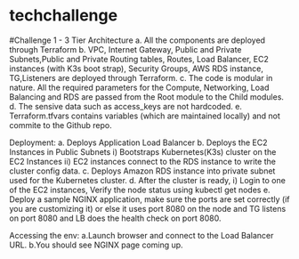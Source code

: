# techchallenge

#Challenge 1 - 3 Tier Architecture
a. All the components are deployed through Terraform 
b. VPC, Internet Gateway, Public and Private Subnets,Public and Private Routing tables, Routes, Load Balancer, EC2 instances (with K3s boot strap), Security Groups, AWS RDS instance, TG,Listeners are deployed through Terraform.
c. The code is modular in nature. All the required parameters for the Compute, Networking, Load Balancing and RDS are passed from the Root module to the Child modules.
d. The sensive data such as access_keys are not hardcoded. 
e. Terraform.tfvars contains variables (which are maintained locally) and not commite to the Github repo.

Deployment:
a. Deploys Application Load Balancer
b. Deploys the EC2 Instances in Public Subnets
  i) Bootstraps Kubernetes(K3s) cluster on the EC2 Instances
  ii) EC2 instances connect to the RDS instance to write the cluster config data.
c. Deploys Amazon RDS instance into private subnet used for the Kubernetes cluster.
d. After the cluster is ready,
   i) Login to one of the EC2 instances, Verify the node status using kubectl get nodes
e. Deploy a sample NGINX application, make sure the ports are set correctly (if you are customizing it) or else it uses port 8080 on the node and TG listens on port 8080 and LB does the health check on port 8080.

Accessing the env:
a.Launch browser and connect to the Load Balancer URL. 
b.You should see NGINX page coming up.

